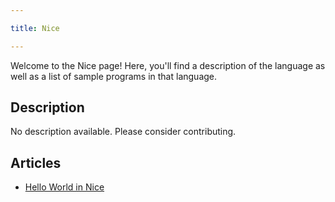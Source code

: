 ```yaml
---

title: Nice

---
```


Welcome to the Nice page! Here, you'll find a description of the language as well as a list of sample programs in that language.

## Description

No description available. Please consider contributing.

## Articles

- [Hello World in Nice](https://sampleprograms.io/projects/hello-world/nice)